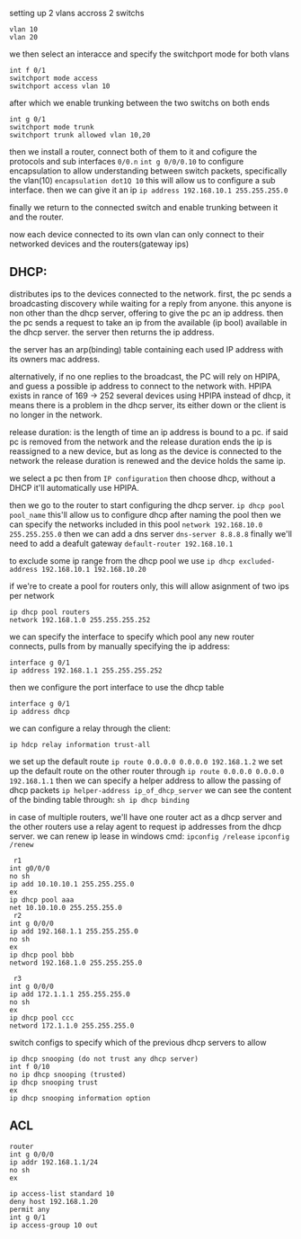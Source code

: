 setting up 2 vlans accross 2 switchs
```
vlan 10
vlan 20
```
we then select an interacce and specify the switchport mode for both vlans
```
int f 0/1
switchport mode access
switchport access vlan 10
```
after which we enable trunking between the two switchs on both ends
```
int g 0/1
switchport mode trunk
switchport trunk allowed vlan 10,20 
```

then we install a router, connect both of them to it and cofigure the protocols and sub interfaces `0/0.n`
`int g 0/0/0.10`
to configure encapsulation to allow understanding between switch packets, specifically the vlan(10)
`encapsulation dot1Q 10`
this will allow us to configure a sub interface.
then we can give it an ip
`ip address 192.168.10.1 255.255.255.0`

finally we return to the connected switch and enable trunking between it and the router.

now each device connected to its own vlan can only connect to their networked devices and the routers(gateway ips)

## DHCP:
distributes ips to the devices connected to the network.
first, the pc sends a broadcasting discovery while waiting for a reply from anyone.
this anyone is non other than the dhcp server, offering to give the pc an ip address.
then the pc sends a request to take an ip from the available (ip bool) available in the dhcp server.
the server then returns the ip address.

the server has an arp(binding) table containing each used IP address with its owners mac address.

alternatively, if no one replies to the broadcast, the PC will rely on HPIPA, and guess a possible ip address to connect to the network with.
HPIPA exists in rance of 169 -> 252
several devices using HPIPA instead of dhcp, it means there is a problem in the dhcp server, its either down or the client is no longer in the network.

release duration: is the length of time an ip address is bound to a pc.
if said pc is removed from the network and the release duration ends the ip is reassigned to a new device, but as long as the device is connected to the network the release duration is renewed and the device holds the same ip.


we select a pc then from `IP configuration` then choose dhcp, without a DHCP it'll automatically use HPIPA.

then we go to the router to start configuring the dhcp server.
`ip dhcp pool pool_name` this'll allow us to configure dhcp after naming the pool
then we can specify the networks included in this pool
`network 192.168.10.0 255.255.255.0`
then we can add a dns server
`dns-server 8.8.8.8`
finally we'll need to add a deafult gateway
`default-router 192.168.10.1`

to exclude some ip range from the dhcp pool we use
`ip dhcp excluded-address 192.168.10.1 192.168.10.20`

if we're to create a pool for routers only, this will allow asignment of two ips per network
```
ip dhcp pool routers
network 192.168.1.0 255.255.255.252
```

we can specify the interface to specify which pool any new router connects, pulls from by manually specifying the ip address:
```
interface g 0/1
ip address 192.168.1.1 255.255.255.252 
```
then we configure the port interface to use the dhcp table
```
interface g 0/1
ip address dhcp 
```
we can configure a relay through the client:
```
ip hdcp relay information trust-all
```
we set up the default route
`ip route 0.0.0.0 0.0.0.0 192.168.1.2`
we set up the default route on the other router through
`ip route 0.0.0.0 0.0.0.0 192.168.1.1`
then we can specify a helper address to allow the passing of dhcp packets
`ip helper-address ip_of_dhcp_server`
we can see the content of the binding table through:
`sh ip dhcp binding`

in case of multiple routers, we'll have one router act as a dhcp server and the other routers use a relay agent to request ip addresses from the dhcp server.
we can renew ip lease in windows cmd:
`ipconfig /release`
`ipconfig /renew`

```
 r1
int g0/0/0
no sh
ip add 10.10.10.1 255.255.255.0
ex
ip dhcp pool aaa
net 10.10.10.0 255.255.255.0
 r2
int g 0/0/0
ip add 192.168.1.1 255.255.255.0
no sh
ex
ip dhcp pool bbb
netword 192.168.1.0 255.255.255.0

 r3
int g 0/0/0
ip add 172.1.1.1 255.255.255.0
no sh
ex
ip dhcp pool ccc
netword 172.1.1.0 255.255.255.0
```
switch configs to specify which of the previous dhcp servers to allow
```
ip dhcp snooping (do not trust any dhcp server)
int f 0/10
no ip dhcp snooping (trusted)
ip dhcp snooping trust
ex
ip dhcp snooping information option
```

## ACL
```
router
int g 0/0/0
ip addr 192.168.1.1/24
no sh
ex

ip access-list standard 10
deny host 192.168.1.20
permit any
int g 0/1
ip access-group 10 out

```